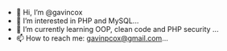 - 👋 Hi, I’m @gavincox
- 👀 I’m interested in PHP and MySQL...
- 🌱 I’m currently learning OOP, clean code and PHP security ...
- 📫 How to reach me: gavinpcox@gmail.com...

<!---
gavincox/gavincox is a ✨ special ✨ repository because its `README.md` (this file) appears on your GitHub profile.
You can click the Preview link to take a look at your changes.
--->
